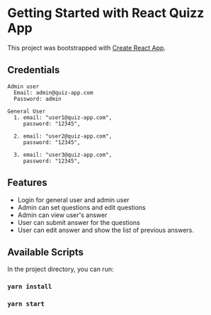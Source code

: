 # Getting Started with React Quizz App

This project was bootstrapped with [Create React App](https://github.com/facebook/create-react-app).

## Credentials
```
Admin user
  Email: admin@quiz-app.com
  Password: admin

General User
  1. email: "user1@quiz-app.com",
     password: "12345",
    
  2. email: "user2@quiz-app.com",
     password: "12345",
    
  3. email: "user3@quiz-app.com",
     password: "12345",
```

## Features
- Login for general user and admin user
- Admin can set questions and edit questions
- Admin can view user's answer
- User can submit answer for the questions
- User can edit answer and show the list of previous answers.

## Available Scripts

In the project directory, you can run:

### `yarn install`
### `yarn start`
